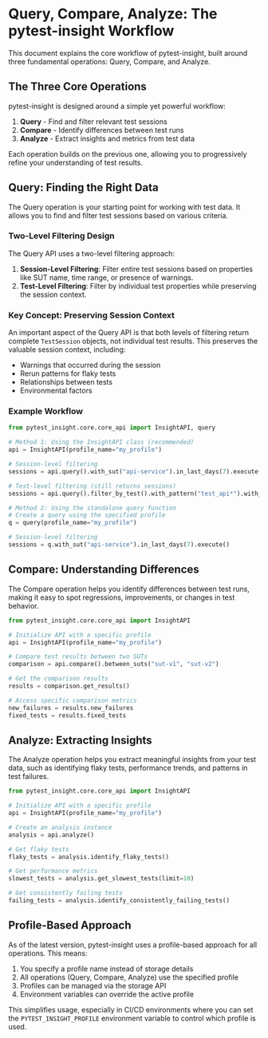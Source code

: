 # Query, Compare, Analyze: The pytest-insight Workflow

This document explains the core workflow of pytest-insight, built around three fundamental operations: Query, Compare, and Analyze.

## The Three Core Operations

pytest-insight is designed around a simple yet powerful workflow:

1. **Query** - Find and filter relevant test sessions
2. **Compare** - Identify differences between test runs
3. **Analyze** - Extract insights and metrics from test data

Each operation builds on the previous one, allowing you to progressively refine your understanding of test results.

## Query: Finding the Right Data

The Query operation is your starting point for working with test data. It allows you to find and filter test sessions based on various criteria.

### Two-Level Filtering Design

The Query API uses a two-level filtering approach:

1. **Session-Level Filtering**: Filter entire test sessions based on properties like SUT name, time range, or presence of warnings.
2. **Test-Level Filtering**: Filter by individual test properties while preserving the session context.

### Key Concept: Preserving Session Context

An important aspect of the Query API is that both levels of filtering return complete `TestSession` objects, not individual test results. This preserves the valuable session context, including:

- Warnings that occurred during the session
- Rerun patterns for flaky tests
- Relationships between tests
- Environmental factors

### Example Workflow

```python
from pytest_insight.core.core_api import InsightAPI, query

# Method 1: Using the InsightAPI class (recommended)
api = InsightAPI(profile_name="my_profile")

# Session-level filtering
sessions = api.query().with_sut("api-service").in_last_days(7).execute()

# Test-level filtering (still returns sessions)
sessions = api.query().filter_by_test().with_pattern("test_api*").with_outcome("failed").apply().execute()

# Method 2: Using the standalone query function
# Create a query using the specified profile
q = query(profile_name="my_profile")

# Session-level filtering
sessions = q.with_sut("api-service").in_last_days(7).execute()
```

## Compare: Understanding Differences

The Compare operation helps you identify differences between test runs, making it easy to spot regressions, improvements, or changes in test behavior.

```python
from pytest_insight.core.core_api import InsightAPI

# Initialize API with a specific profile
api = InsightAPI(profile_name="my_profile")

# Compare test results between two SUTs
comparison = api.compare().between_suts("sut-v1", "sut-v2")

# Get the comparison results
results = comparison.get_results()

# Access specific comparison metrics
new_failures = results.new_failures
fixed_tests = results.fixed_tests
```

## Analyze: Extracting Insights

The Analyze operation helps you extract meaningful insights from your test data, such as identifying flaky tests, performance trends, and patterns in test failures.

```python
from pytest_insight.core.core_api import InsightAPI

# Initialize API with a specific profile
api = InsightAPI(profile_name="my_profile")

# Create an analysis instance
analysis = api.analyze()

# Get flaky tests
flaky_tests = analysis.identify_flaky_tests()

# Get performance metrics
slowest_tests = analysis.get_slowest_tests(limit=10)

# Get consistently failing tests
failing_tests = analysis.identify_consistently_failing_tests()
```

## Profile-Based Approach

As of the latest version, pytest-insight uses a profile-based approach for all operations. This means:

1. You specify a profile name instead of storage details
2. All operations (Query, Compare, Analyze) use the specified profile
3. Profiles can be managed via the storage API
4. Environment variables can override the active profile

This simplifies usage, especially in CI/CD environments where you can set the `PYTEST_INSIGHT_PROFILE` environment variable to control which profile is used.
